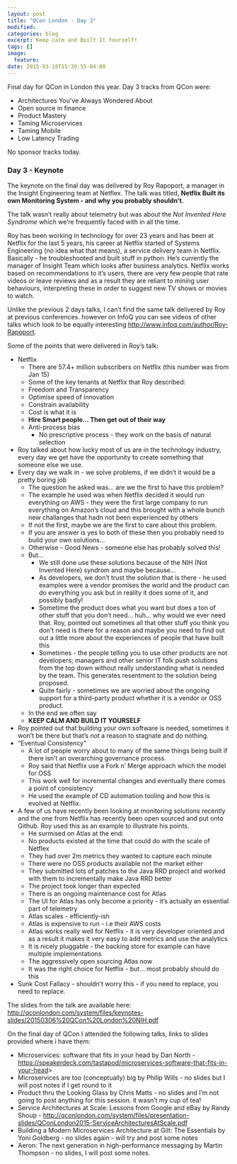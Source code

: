 ```yaml
---
layout: post
title: "QCon London - Day 3"
modified:
categories: blog
excerpt: Keep calm and Built It Yourself!
tags: []
image:
  feature:
date: 2015-03-10T15:39:55-04:00
---
```


Final day for QCon in London this year. Day 3 tracks from QCon were:

* Architectures You've Always Wondered About
* Open source in finance
* Product Mastery
* Taming Microservices
* Taming Mobile
* Low Latency Trading

No sponsor tracks today.

### Day 3 - Keynote

The keynote on the final day was delivered by Roy Rapoport, a manager in the Insight Engineering team at Netflex. The talk was titled, **Netflix Built its own Monitoring System - and why you probably shouldn't.**

The talk wasn’t really about telemetry but was about the _Not Invented Here Syndrome_ which we’re frequently faced with in all the time.

Roy has been working in technology for over 23 years and has been at Netflix for the last 5 years, his career at Netflix started of Systems Engineering (no idea what that means), a service delivery team in Netflix. Basically - he troubleshooted and built stuff in python. He’s currently the manager of Insight Team which looks after business analytics. Netflix works based on recommendations to it’s users, there are very few people that rate videos or leave reviews and as a result they are reliant to mining user behaviours, interpreting these in order to suggest new TV shows or movies to watch.

Unlike the previous 2 days talks, I can’t find the same talk delivered by Roy at previous conferences. however on InfoQ you can see videos of other talks which look to be equally interesting <http://www.infoq.com/author/Roy-Rapoport>.

Some of the points that were delivered in Roy’s talk:

* Netflix
    * There are 57.4+ million subscribers on Netflix (this number was from Jan 15)
    * Some of the key tenants at Netflix that Roy described:
	* Freedom and Transparency
	* Optimise speed of innovation
	* Constrain availability
	* Cost is what it is
	* **Hire Smart people… Then get out of their way**
	* Anti-process bias
	    * No prescriptive process - they work on the basis of natural selection
* Roy talked about how lucky most of us are in the technology industry, every day we get have the opportunity to create something that someone else we use.
* Every day we walk in - we solve problems, if we didn’t it would be a pretty boring job
    * The question he asked was... are we the first to have this problem? 
	* The example he used was when Netflix decided it would run everything on AWS - they were the first large company to run everything on Amazon’s cloud and this brought with a whole bunch new challanges that hadn not been experienced by others
	* If not the first, maybe we are the first to care about this problem.
	* If you are answer is yes to both of these then you probably need to build your own solutions...
    * Otherwise - Good News - someone else has probably solved this!
	* But...
	    * We still done use these solutions because of the NIH (Not Invented Here) syndrom and maybe because...
	    * As developers, we don’t trust the solution that is there - he used examples were a vendor promises the world and the product can do everything you ask but in reality it does some of it, and possibly badly!
	    * Sometime the product does what you want but does a ton of other stuff that you don’t need… huh… why would we ever need that. Roy, pointed out sometimes all that other stuff you think you don’t need is there for a reason and maybe you need to find out out a little more about the experiences of people that have built this
	    * Sometimes - the people telling you to use other products are not developers; managers and other senior IT folk push solutions from the top down without really understanding what is needed by the team. This generates resentment to the solution being proposed.
	    * Quite fairly - sometimes we are worried about the ongoing support for a third-party product whether it is a vendor or OSS product.
    * In the end we often say
	* **KEEP CALM AND BUILD IT YOURSELF**
* Roy pointed out that building your own software is needed, sometimes it won’t be there but that’s not a reason to stagnate and do nothing.
* “Eventual Consistency"
    * A lot of people worry about to many of the same things being built if there isn’t an overarching governance process. 
    * Roy said that Netflix use a Fork n’ Merge approach which the model for OSS
    * This work well for incremental changes and eventually there comes a point of consistency 
    * He used the example of CD automation tooling and how this is evolved at Netflix.
* A few of us have recently been looking at monitoring solutions recently and the one from Netflix has recently been open sourced and put onto Github. Roy used this as an example to illustrate his points.
    * He surmised on Atlas at the end:
    * No products existed at the time that could do with the scale of Netflex
    * They had over 2m metrics they wanted to capture each minute
    * There were no OSS products available not the market either
    * They submitted lots of patches to the Java RRD project and worked with them to incrementally make Java RRD better
    * The project took longer than expected
    * There is an ongoing maintenance cost for Atlas
    * The UI for Atlas has only become a priority - it’s actually an essential part of telemetry
    * Atlas scales - efficiently-ish
    * Atlas is expensive to run - i.e their AWS costs
    * Atlas works really well for Netflix - it is very developer oriented and as a result it makes it very easy to add metrics and use the analytics
    * It is nicely pluggable - the backing store for example can have multiple implementations
    * The aggressively open sourcing Atlas now
    * It was the right choice for Netflix - but… most probably should do this
* Sunk Cost Fallacy - shouldn’t worry this - if you need to replace, you need to replace.

The slides from the talk are available here: <http://qconlondon.com/system/files/keynotes-slides/20150306%20QCon%20London%20NIH.pdf>

On the final day of QCon I attended the following talks, links to slides provided where i have them:

* Microservices: software that fits in your head by Dan North - <https://speakerdeck.com/tastapod/microservices-software-that-fits-in-your-head>>
* Microservices are too (conceptually) big by Philip Wills - no slides but I will post notes if I get round to it
* Product thru the Looking Glass by Chris Matts - no slides and I’m not going to post anything for this session. it wasn’t my cup of tea!
* Service Architectures at Scale: Lessons from Google and eBay by Randy Shoup - <http://qconlondon.com/system/files/presentation-slides/QConLondon2015-ServiceArchitecturesAtScale.pdf>
* Building a Modern Microservices Architecture at Gilt: The Essentials by Yoni Goldberg - no slides again - will try and post some notes
* Aeron: The next generation in high-performance messaging by Martin Thompson - no slides, I will post some notes.
